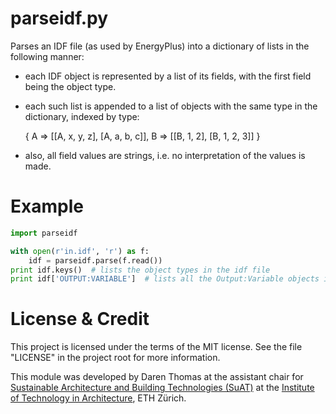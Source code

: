 # parseidf.py

Parses an IDF file (as used by EnergyPlus) into a dictionary of lists in the following manner:

- each IDF object is represented by a list of its fields, with the first field being the object type.

- each such list is appended to a list of objects with the same type in the dictionary, indexed by type:

   { A => [[A, x, y, z], [A, a, b, c]],
     B => [[B, 1, 2], [B, 1, 2, 3]] }

- also, all field values are strings, i.e. no interpretation of the values is made.

# Example

```python
import parseidf

with open(r'in.idf', 'r') as f:
    idf = parseidf.parse(f.read())
print idf.keys()  # lists the object types in the idf file
print idf['OUTPUT:VARIABLE']  # lists all the Output:Variable objects in the idf file
```

# License & Credit

This project is licensed under the terms of the MIT license. See the file "LICENSE" in the project root for more information.

This module was developed by Daren Thomas at the assistant chair for [Sustainable Architecture and Building Technologies (SuAT)](http://suat.arch.ethz.ch)
at the [Institute of Technology in Architecture](http://ita.arch.ethz.ch), ETH Zürich.

